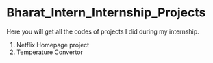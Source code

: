 # Bharat_Intern_Internship_Projects
Here you will get all the codes of projects I did during my internship.

1. Netflix Homepage project
2. Temperature Convertor
